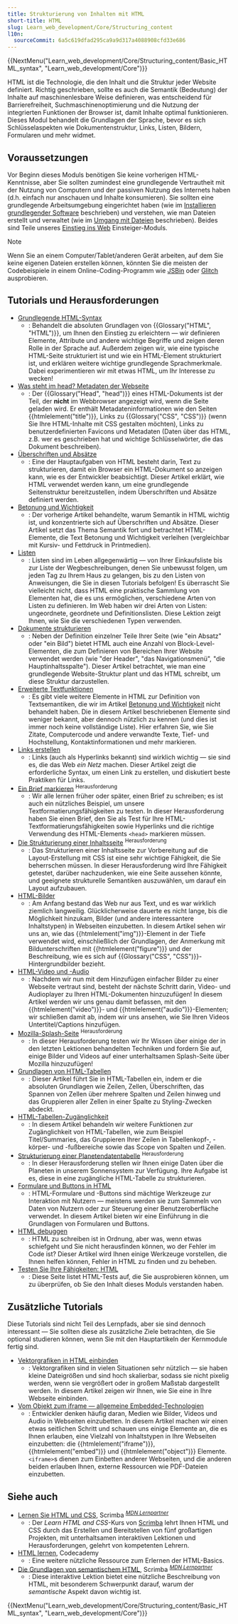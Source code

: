 ```yaml
---
title: Strukturierung von Inhalten mit HTML
short-title: HTML
slug: Learn_web_development/Core/Structuring_content
l10n:
  sourceCommit: 6a5c619dfad295ca9a9d317a4088908cfd33e686
---
```


{{NextMenu("Learn_web_development/Core/Structuring_content/Basic_HTML_syntax", "Learn_web_development/Core")}}

HTML ist die Technologie, die den Inhalt und die Struktur jeder Website definiert. Richtig geschrieben, sollte es auch die Semantik (Bedeutung) der Inhalte auf maschinenlesbare Weise definieren, was entscheidend für Barrierefreiheit, Suchmaschinenoptimierung und die Nutzung der integrierten Funktionen der Browser ist, damit Inhalte optimal funktionieren. Dieses Modul behandelt die Grundlagen der Sprache, bevor es sich Schlüsselaspekten wie Dokumentenstruktur, Links, Listen, Bildern, Formularen und mehr widmet.

## Voraussetzungen

Vor Beginn dieses Moduls benötigen Sie keine vorherigen HTML-Kenntnisse, aber Sie sollten zumindest eine grundlegende Vertrautheit mit der Nutzung von Computern und der passiven Nutzung des Internets haben (d.h. einfach nur anschauen und Inhalte konsumieren). Sie sollten eine grundlegende Arbeitsumgebung eingerichtet haben (wie im [Installieren grundlegender Software](/de/docs/Learn_web_development/Getting_started/Environment_setup/Installing_software) beschrieben) und verstehen, wie man Dateien erstellt und verwaltet (wie im [Umgang mit Dateien](/de/docs/Learn_web_development/Getting_started/Environment_setup/Dealing_with_files) beschrieben). Beides sind Teile unseres [Einstieg ins Web](/de/docs/Learn_web_development/Getting_started/Your_first_website) Einsteiger-Moduls.

> [!NOTE]
> Wenn Sie an einem Computer/Tablet/anderen Gerät arbeiten, auf dem Sie keine eigenen Dateien erstellen können, könnten Sie die meisten der Codebeispiele in einem Online-Coding-Programm wie [JSBin](https://jsbin.com/) oder [Glitch](https://glitch.com/) ausprobieren.

## Tutorials und Herausforderungen

- [Grundlegende HTML-Syntax](/de/docs/Learn_web_development/Core/Structuring_content/Basic_HTML_syntax)
  - : Behandelt die absoluten Grundlagen von {{Glossary("HTML", "HTML")}}, um Ihnen den Einstieg zu erleichtern — wir definieren Elemente, Attribute und andere wichtige Begriffe und zeigen deren Rolle in der Sprache auf. Außerdem zeigen wir, wie eine typische HTML-Seite strukturiert ist und wie ein HTML-Element strukturiert ist, und erklären weitere wichtige grundlegende Sprachmerkmale. Dabei experimentieren wir mit etwas HTML, um Ihr Interesse zu wecken!
- [Was steht im head? Metadaten der Webseite](/de/docs/Learn_web_development/Core/Structuring_content/Webpage_metadata)
  - : Der {{Glossary("Head", "head")}} eines HTML-Dokuments ist der Teil, der **nicht** im Webbrowser angezeigt wird, wenn die Seite geladen wird. Er enthält Metadateninformationen wie den Seiten {{htmlelement("title")}}, Links zu {{Glossary("CSS", "CSS")}} (wenn Sie Ihre HTML-Inhalte mit CSS gestalten möchten), Links zu benutzerdefinierten Favicons und Metadaten (Daten über das HTML, z.B. wer es geschrieben hat und wichtige Schlüsselwörter, die das Dokument beschreiben).
- [Überschriften und Absätze](/de/docs/Learn_web_development/Core/Structuring_content/Headings_and_paragraphs)
  - : Eine der Hauptaufgaben von HTML besteht darin, Text zu strukturieren, damit ein Browser ein HTML-Dokument so anzeigen kann, wie es der Entwickler beabsichtigt. Dieser Artikel erklärt, wie HTML verwendet werden kann, um eine grundlegende Seitenstruktur bereitzustellen, indem Überschriften und Absätze definiert werden.
- [Betonung und Wichtigkeit](/de/docs/Learn_web_development/Core/Structuring_content/Emphasis_and_importance)
  - : Der vorherige Artikel behandelte, warum Semantik in HTML wichtig ist, und konzentrierte sich auf Überschriften und Absätze. Dieser Artikel setzt das Thema Semantik fort und betrachtet HTML-Elemente, die Text Betonung und Wichtigkeit verleihen (vergleichbar mit Kursiv- und Fettdruck in Printmedien).
- [Listen](/de/docs/Learn_web_development/Core/Structuring_content/Lists)
  - : Listen sind im Leben allgegenwärtig — von Ihrer Einkaufsliste bis zur Liste der Wegbeschreibungen, denen Sie unbewusst folgen, um jeden Tag zu Ihrem Haus zu gelangen, bis zu den Listen von Anweisungen, die Sie in diesen Tutorials befolgen! Es überrascht Sie vielleicht nicht, dass HTML eine praktische Sammlung von Elementen hat, die es uns ermöglichen, verschiedene Arten von Listen zu definieren. Im Web haben wir drei Arten von Listen: ungeordnete, geordnete und Definitionslisten. Diese Lektion zeigt Ihnen, wie Sie die verschiedenen Typen verwenden.
- [Dokumente strukturieren](/de/docs/Learn_web_development/Core/Structuring_content/Structuring_documents)
  - : Neben der Definition einzelner Teile Ihrer Seite (wie "ein Absatz" oder "ein Bild") bietet HTML auch eine Anzahl von Block-Level-Elementen, die zum Definieren von Bereichen Ihrer Website verwendet werden (wie "der Header", "das Navigationsmenü", "die Hauptinhaltsspalte"). Dieser Artikel betrachtet, wie man eine grundlegende Website-Struktur plant und das HTML schreibt, um diese Struktur darzustellen.
- [Erweiterte Textfunktionen](/de/docs/Learn_web_development/Core/Structuring_content/Advanced_text_features)
  - : Es gibt viele weitere Elemente in HTML zur Definition von Textsemantiken, die wir im Artikel [Betonung und Wichtigkeit](/de/docs/Learn_web_development/Core/Structuring_content/Emphasis_and_importance) nicht behandelt haben. Die in diesem Artikel beschriebenen Elemente sind weniger bekannt, aber dennoch nützlich zu kennen (und dies ist immer noch keine vollständige Liste). Hier erfahren Sie, wie Sie Zitate, Computercode und andere verwandte Texte, Tief- und Hochstellung, Kontaktinformationen und mehr markieren.
- [Links erstellen](/de/docs/Learn_web_development/Core/Structuring_content/Creating_links)
  - : Links (auch als Hyperlinks bekannt) sind wirklich wichtig — sie sind es, die das Web _ein Netz_ machen. Dieser Artikel zeigt die erforderliche Syntax, um einen Link zu erstellen, und diskutiert beste Praktiken für Links.
- [Ein Brief markieren](/de/docs/Learn_web_development/Core/Structuring_content/Marking_up_a_letter) <sup>Herausforderung</sup>
  - : Wir alle lernen früher oder später, einen Brief zu schreiben; es ist auch ein nützliches Beispiel, um unsere Textformatierungsfähigkeiten zu testen. In dieser Herausforderung haben Sie einen Brief, den Sie als Test für Ihre HTML-Textformatierungsfähigkeiten sowie Hyperlinks und die richtige Verwendung des HTML-Elements `<head>` markieren müssen.
- [Die Strukturierung einer Inhaltsseite](/de/docs/Learn_web_development/Core/Structuring_content/Structuring_a_page_of_content) <sup>Herausforderung</sup>
  - : Das Strukturieren einer Inhaltsseite zur Vorbereitung auf die Layout-Erstellung mit CSS ist eine sehr wichtige Fähigkeit, die Sie beherrschen müssen. In dieser Herausforderung wird Ihre Fähigkeit getestet, darüber nachzudenken, wie eine Seite aussehen könnte, und geeignete strukturelle Semantiken auszuwählen, um darauf ein Layout aufzubauen.
- [HTML-Bilder](/de/docs/Learn_web_development/Core/Structuring_content/HTML_images)
  - : Am Anfang bestand das Web nur aus Text, und es war wirklich ziemlich langweilig. Glücklicherweise dauerte es nicht lange, bis die Möglichkeit hinzukam, Bilder (und andere interessantere Inhaltstypen) in Webseiten einzubetten. In diesem Artikel sehen wir uns an, wie das {{htmlelement("img")}}-Element in der Tiefe verwendet wird, einschließlich der Grundlagen, der Anmerkung mit Bildunterschriften mit {{htmlelement("figure")}} und der Beschreibung, wie es sich auf {{Glossary("CSS", "CSS")}}-Hintergrundbilder bezieht.
- [HTML-Video und -Audio](/de/docs/Learn_web_development/Core/Structuring_content/HTML_video_and_audio)
  - : Nachdem wir nun mit dem Hinzufügen einfacher Bilder zu einer Webseite vertraut sind, besteht der nächste Schritt darin, Video- und Audioplayer zu Ihren HTML-Dokumenten hinzuzufügen! In diesem Artikel werden wir uns genau damit befassen, mit den {{htmlelement("video")}}- und {{htmlelement("audio")}}-Elementen; wir schließen damit ab, indem wir uns ansehen, wie Sie Ihren Videos Untertitel/Captions hinzufügen.
- [Mozilla-Splash-Seite](/de/docs/Learn_web_development/Core/Structuring_content/Mozilla_splash_page) <sup>Herausforderung</sup>
  - : In dieser Herausforderung testen wir Ihr Wissen über einige der in den letzten Lektionen behandelten Techniken und fordern Sie auf, einige Bilder und Videos auf einer unterhaltsamen Splash-Seite über Mozilla hinzuzufügen!
- [Grundlagen von HTML-Tabellen](/de/docs/Learn_web_development/Core/Structuring_content/HTML_table_basics)
  - : Dieser Artikel führt Sie in HTML-Tabellen ein, indem er die absoluten Grundlagen wie Zeilen, Zellen, Überschriften, das Spannen von Zellen über mehrere Spalten und Zeilen hinweg und das Gruppieren aller Zellen in einer Spalte zu Styling-Zwecken abdeckt.
- [HTML-Tabellen-Zugänglichkeit](/de/docs/Learn_web_development/Core/Structuring_content/Table_accessibility)
  - : In diesem Artikel behandeln wir weitere Funktionen zur Zugänglichkeit von HTML-Tabellen, wie zum Beispiel Titel/Summaries, das Gruppieren Ihrer Zeilen in Tabellenkopf-, -körper- und -fußbereiche sowie das Scope von Spalten und Zeilen.
- [Strukturierung einer Planetendatentabelle](/de/docs/Learn_web_development/Core/Structuring_content/Planet_data_table) <sup>Herausforderung</sup>
  - : In dieser Herausforderung stellen wir Ihnen einige Daten über die Planeten in unserem Sonnensystem zur Verfügung. Ihre Aufgabe ist es, diese in eine zugängliche HTML-Tabelle zu strukturieren.
- [Formulare und Buttons in HTML](/de/docs/Learn_web_development/Core/Structuring_content/HTML_forms)
  - : HTML-Formulare und -Buttons sind mächtige Werkzeuge zur Interaktion mit Nutzern — meistens werden sie zum Sammeln von Daten von Nutzern oder zur Steuerung einer Benutzeroberfläche verwendet. In diesem Artikel bieten wir eine Einführung in die Grundlagen von Formularen und Buttons.
- [HTML debuggen](/de/docs/Learn_web_development/Core/Structuring_content/Debugging_HTML)
  - : HTML zu schreiben ist in Ordnung, aber was, wenn etwas schiefgeht und Sie nicht herausfinden können, wo der Fehler im Code ist? Dieser Artikel wird Ihnen einige Werkzeuge vorstellen, die Ihnen helfen können, Fehler in HTML zu finden und zu beheben.
- [Testen Sie Ihre Fähigkeiten: HTML](/de/docs/Learn_web_development/Core/Structuring_content/Test_your_skills)
  - : Diese Seite listet HTML-Tests auf, die Sie ausprobieren können, um zu überprüfen, ob Sie den Inhalt dieses Moduls verstanden haben.

## Zusätzliche Tutorials

Diese Tutorials sind nicht Teil des Lernpfads, aber sie sind dennoch interessant — Sie sollten diese als zusätzliche Ziele betrachten, die Sie optional studieren können, wenn Sie mit den Hauptartikeln der Kernmodule fertig sind.

- [Vektorgrafiken in HTML einbinden](/de/docs/Learn_web_development/Core/Structuring_content/Including_vector_graphics_in_HTML)
  - : Vektorgrafiken sind in vielen Situationen sehr nützlich — sie haben kleine Dateigrößen und sind hoch skalierbar, sodass sie nicht pixelig werden, wenn sie vergrößert oder in großem Maßstab dargestellt werden. In diesem Artikel zeigen wir Ihnen, wie Sie eine in Ihre Webseite einbinden.
- [Vom Objekt zum iframe — allgemeine Embedded-Technologien](/de/docs/Learn_web_development/Core/Structuring_content/General_embedding_technologies)
  - : Entwickler denken häufig daran, Medien wie Bilder, Videos und Audio in Webseiten einzubetten. In diesem Artikel machen wir einen etwas seitlichen Schritt und schauen uns einige Elemente an, die es Ihnen erlauben, eine Vielzahl von Inhaltstypen in Ihre Webseiten einzubetten: die {{htmlelement("iframe")}}, {{htmlelement("embed")}} und {{htmlelement("object")}} Elemente. `<iframe>`s dienen zum Einbetten anderer Webseiten, und die anderen beiden erlauben Ihnen, externe Ressourcen wie PDF-Dateien einzubetten.

## Siehe auch

- [Lernen Sie HTML und CSS](https://scrimba.com/learn-html-and-css-c0p?via=mdn), Scrimba <sup>[_MDN Lernpartner_](/de/docs/MDN/Writing_guidelines/Learning_content#partner_links_and_embeds)</sup>
  - : Der _Learn HTML and CSS_-Kurs von [Scrimba](https://scrimba.com?via=mdn) lehrt Ihnen HTML und CSS durch das Erstellen und Bereitstellen von fünf großartigen Projekten, mit unterhaltsamen interaktiven Lektionen und Herausforderungen, gelehrt von kompetenten Lehrern.
- [HTML lernen](https://www.codecademy.com/learn/learn-html), Codecademy
  - : Eine weitere nützliche Ressource zum Erlernen der HTML-Basics.
- [Die Grundlagen von semantischem HTML](https://scrimba.com/the-frontend-developer-career-path-c0j/~0xid?via=mdn), Scrimba <sup>[_MDN Lernpartner_](/de/docs/MDN/Writing_guidelines/Learning_content#partner_links_and_embeds)</sup>
  - : Diese interaktive Lektion bietet eine nützliche Beschreibung von HTML, mit besonderem Schwerpunkt darauf, warum der _semantische_ Aspekt davon wichtig ist.

{{NextMenu("Learn_web_development/Core/Structuring_content/Basic_HTML_syntax", "Learn_web_development/Core")}}
